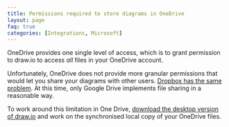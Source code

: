 ```yaml
---
title: Permissions required to store diagrams in OneDrive
layout: page
faq: true
categories: [Integrations, Microsoft]
---
```


OneDrive provides one single level of access, which is to grant permission to draw.io to access _all_ files in your OneDrive account.

Unfortunately, OneDrive does not provide more granular permissions that would let you share your diagrams with other users. [Dropbox has the same problem](/doc/faq/share-diagram/dropbox.html). At this time, only Google Drive implements file sharing in a reasonable way.

To work around this limitation in One Drive, [download the desktop version of draw.io](https://get.diagrams.net/) and work on the synchronised local copy of your OneDrive files.
